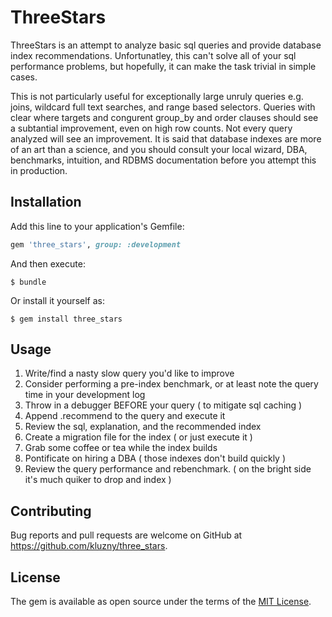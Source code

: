 # ThreeStars

ThreeStars is an attempt to analyze basic sql queries and provide database index recommendations. Unfortunatley, this can't solve all of your sql performance problems, but hopefully, it can make the task trivial in simple cases.

This is not particularly useful for exceptionally large unruly queries e.g. joins, wildcard full text searches, and range based selectors. Queries with clear where targets and congurent group_by and order clauses should see a subtantial improvement, even on high row counts. Not every query analyzed will see an improvement. It is said that database indexes are more of an art than a science, and you should consult your local wizard, DBA, benchmarks, intuition, and RDBMS documentation before you attempt this in production.

## Installation

Add this line to your application's Gemfile:

```ruby
gem 'three_stars', group: :development
```

And then execute:

    $ bundle

Or install it yourself as:

    $ gem install three_stars

## Usage

1. Write/find a nasty slow query you'd like to improve
2. Consider performing a pre-index benchmark, or at least note the query time in your development log
3. Throw in a debugger BEFORE your query ( to mitigate sql caching )
4. Append .recommend to the query and execute it
5. Review the sql, explanation, and the recommended index
6. Create a migration file for the index ( or just execute it )
7. Grab some coffee or tea while the index builds
8. Pontificate on hiring a DBA ( those indexes don't build quickly )
9. Review the query performance and rebenchmark. ( on the bright side it's much quiker to drop and index )

## Contributing

Bug reports and pull requests are welcome on GitHub at https://github.com/kluzny/three_stars.

## License

The gem is available as open source under the terms of the [MIT License](http://opensource.org/licenses/MIT).

